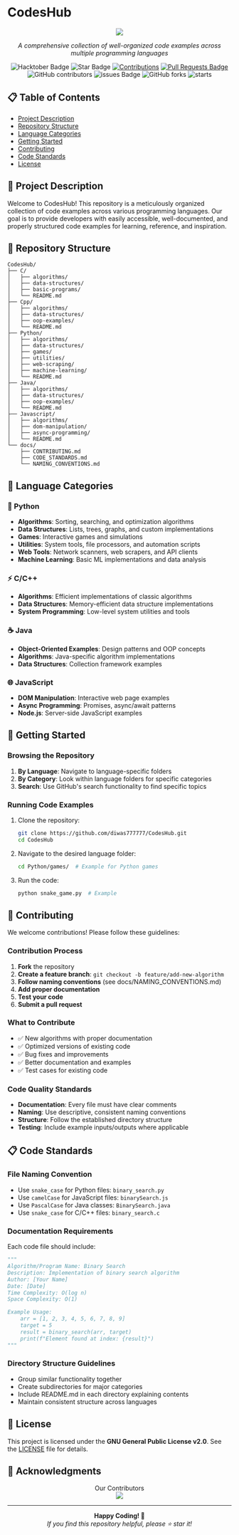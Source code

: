 # CodesHub

<div align="center">
  <img src="https://readme-typing-svg.demolab.com?font=Fira+Code&size=50&pause=1000&multiline=true&width=250&height=80&lines=CodesHub" />
  <p><i>A comprehensive collection of well-organized code examples across multiple programming languages</i></p>
  <img src="https://img.shields.io/badge/hacktoberfest-2024-blueviolet" alt="Hacktober Badge"/>
  <img src="https://img.shields.io/static/v1?label=%F0%9F%8C%9F&message=If%20Useful&style=style=flat&color=BC4E99" alt="Star Badge"/>
  <a href="https://github.com/diwas7777/CodesHub" ><img src="https://img.shields.io/badge/Contributions-welcome-violet.svg?style=flat&logo=git" alt="Contributions" /></a>
  <a href="https://github.com/diwas7777/CodesHub/pulls"><img src="https://img.shields.io/github/issues-pr/diwas777777/CodesHub" alt="Pull Requests Badge"/></a>
  <br>
  <img alt="GitHub contributors" src="https://img.shields.io/github/contributors/diwas777777/CodesHub">
  <img src="https://img.shields.io/github/issues/diwas777777/CodesHub" alt="issues Badge"/>
  <img alt="GitHub forks" src="https://img.shields.io/github/forks/diwas777777/CodesHub">
  <img alt="starts" src="https://img.shields.io/github/stars/diwas777777/CodesHub">
</div>

## 📋 Table of Contents
- [Project Description](#project-description)
- [Repository Structure](#repository-structure)
- [Language Categories](#language-categories)
- [Getting Started](#getting-started)
- [Contributing](#contributing)
- [Code Standards](#code-standards)
- [License](#license)

## 🚀 Project Description

Welcome to CodesHub! This repository is a meticulously organized collection of code examples across various programming languages. Our goal is to provide developers with easily accessible, well-documented, and properly structured code examples for learning, reference, and inspiration.

## 📁 Repository Structure

```
CodesHub/
├── C/
│   ├── algorithms/
│   ├── data-structures/
│   ├── basic-programs/
│   └── README.md
├── Cpp/
│   ├── algorithms/
│   ├── data-structures/
│   ├── oop-examples/
│   └── README.md
├── Python/
│   ├── algorithms/
│   ├── data-structures/
│   ├── games/
│   ├── utilities/
│   ├── web-scraping/
│   ├── machine-learning/
│   └── README.md
├── Java/
│   ├── algorithms/
│   ├── data-structures/
│   ├── oop-examples/
│   └── README.md
├── Javascript/
│   ├── algorithms/
│   ├── dom-manipulation/
│   ├── async-programming/
│   └── README.md
└── docs/
    ├── CONTRIBUTING.md
    ├── CODE_STANDARDS.md
    └── NAMING_CONVENTIONS.md
```

## 🎯 Language Categories

### 🐍 Python
- **Algorithms**: Sorting, searching, and optimization algorithms
- **Data Structures**: Lists, trees, graphs, and custom implementations
- **Games**: Interactive games and simulations
- **Utilities**: System tools, file processors, and automation scripts
- **Web Tools**: Network scanners, web scrapers, and API clients
- **Machine Learning**: Basic ML implementations and data analysis

### ⚡ C/C++
- **Algorithms**: Efficient implementations of classic algorithms
- **Data Structures**: Memory-efficient data structure implementations
- **System Programming**: Low-level system utilities and tools

### ☕ Java
- **Object-Oriented Examples**: Design patterns and OOP concepts
- **Algorithms**: Java-specific algorithm implementations
- **Data Structures**: Collection framework examples

### 🌐 JavaScript
- **DOM Manipulation**: Interactive web page examples
- **Async Programming**: Promises, async/await patterns
- **Node.js**: Server-side JavaScript examples

## 🚀 Getting Started

### Browsing the Repository
1. **By Language**: Navigate to language-specific folders
2. **By Category**: Look within language folders for specific categories
3. **Search**: Use GitHub's search functionality to find specific topics

### Running Code Examples
1. Clone the repository:
   ```bash
   git clone https://github.com/diwas777777/CodesHub.git
   cd CodesHub
   ```

2. Navigate to the desired language folder:
   ```bash
   cd Python/games/  # Example for Python games
   ```

3. Run the code:
   ```bash
   python snake_game.py  # Example
   ```

## 🤝 Contributing

We welcome contributions! Please follow these guidelines:

### Contribution Process
1. **Fork** the repository
2. **Create a feature branch**: `git checkout -b feature/add-new-algorithm`
3. **Follow naming conventions** (see docs/NAMING_CONVENTIONS.md)
4. **Add proper documentation**
5. **Test your code**
6. **Submit a pull request**

### What to Contribute
- ✅ New algorithms with proper documentation
- ✅ Optimized versions of existing code
- ✅ Bug fixes and improvements
- ✅ Better documentation and examples
- ✅ Test cases for existing code

### Code Quality Standards
- **Documentation**: Every file must have clear comments
- **Naming**: Use descriptive, consistent naming conventions
- **Structure**: Follow the established directory structure
- **Testing**: Include example inputs/outputs where applicable

## 📋 Code Standards

### File Naming Convention
- Use `snake_case` for Python files: `binary_search.py`
- Use `camelCase` for JavaScript files: `binarySearch.js`
- Use `PascalCase` for Java classes: `BinarySearch.java`
- Use `snake_case` for C/C++ files: `binary_search.c`

### Documentation Requirements
Each code file should include:
```python
"""
Algorithm/Program Name: Binary Search
Description: Implementation of binary search algorithm
Author: [Your Name]
Date: [Date]
Time Complexity: O(log n)
Space Complexity: O(1)

Example Usage:
    arr = [1, 2, 3, 4, 5, 6, 7, 8, 9]
    target = 5
    result = binary_search(arr, target)
    print(f"Element found at index: {result}")
"""
```

### Directory Structure Guidelines
- Group similar functionality together
- Create subdirectories for major categories
- Include README.md in each directory explaining contents
- Maintain consistent structure across languages

## 📄 License

This project is licensed under the **GNU General Public License v2.0**. See the [LICENSE](LICENSE) file for details.

## 🙏 Acknowledgments

<div align="center">
  Our Contributors
  <br>
  <a href="https://github.com/diwas777777/CodesHub/graphs/contributors">
    <img src="https://contrib.rocks/image?repo=diwas777777/CodesHub" />
  </a>
</div>

---

<div align="center">
  <b>Happy Coding! 🚀</b>
  <br>
  <i>If you find this repository helpful, please ⭐ star it!</i>
</div>
